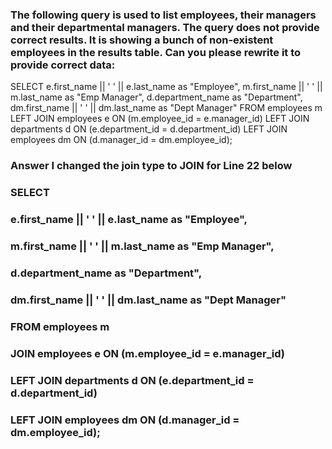 ### The following query is used to list employees, their managers and their departmental managers. The query does not provide correct results. It is showing a bunch of non-existent employees in the results table.  Can you please rewrite it to provide correct data:

SELECT 
   e.first_name || ' ' || e.last_name as "Employee",
   m.first_name || ' ' || m.last_name as "Emp Manager",
   d.department_name as "Department",
   dm.first_name || ' ' || dm.last_name as "Dept Manager"
FROM employees m
LEFT JOIN employees e ON (m.employee_id = e.manager_id)
LEFT JOIN departments d ON (e.department_id = d.department_id)
LEFT JOIN employees dm ON (d.manager_id = dm.employee_id);


### Answer I changed the join type  to JOIN for Line 22 below

### SELECT 
###   e.first_name || ' ' || e.last_name as "Employee",
###   m.first_name || ' ' || m.last_name as "Emp Manager",
###   d.department_name as "Department",
###   dm.first_name || ' ' || dm.last_name as "Dept Manager"
### FROM employees m
### JOIN employees e ON (m.employee_id = e.manager_id)
### LEFT JOIN departments d ON (e.department_id = d.department_id)
### LEFT JOIN employees dm ON (d.manager_id = dm.employee_id);